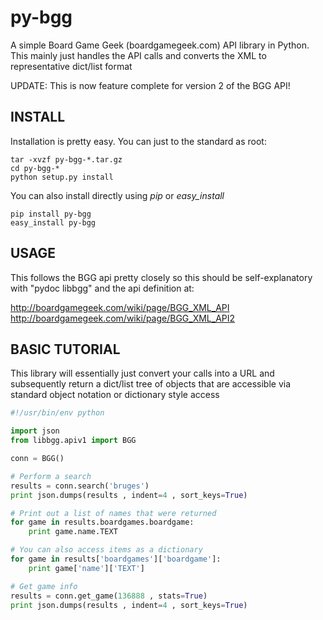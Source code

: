 # py-bgg #

A simple Board Game Geek (boardgamegeek.com) API library in Python.  
This mainly just handles the API calls and converts the XML to 
representative dict/list format

UPDATE: This is now feature complete for version 2 of the BGG API!

## INSTALL ##

Installation is pretty easy.  You can just to the standard as root:

    tar -xvzf py-bgg-*.tar.gz
    cd py-bgg-*
    python setup.py install

You can also install directly using *pip* or *easy_install*
    
    pip install py-bgg
    easy_install py-bgg

## USAGE ##

This follows the BGG api pretty closely so this should be self-explanatory
with "pydoc libbgg" and the api definition at:

http://boardgamegeek.com/wiki/page/BGG_XML_API
http://boardgamegeek.com/wiki/page/BGG_XML_API2

## BASIC TUTORIAL ##

This library will essentially just convert your calls into a URL and
subsequently return a dict/list tree of objects that are accessible via
standard object notation or dictionary style access

```python
#!/usr/bin/env python

import json
from libbgg.apiv1 import BGG

conn = BGG()

# Perform a search
results = conn.search('bruges')
print json.dumps(results , indent=4 , sort_keys=True)

# Print out a list of names that were returned
for game in results.boardgames.boardgame:
    print game.name.TEXT

# You can also access items as a dictionary
for game in results['boardgames']['boardgame']:
    print game['name']['TEXT']

# Get game info
results = conn.get_game(136888 , stats=True)
print json.dumps(results , indent=4 , sort_keys=True)
```
